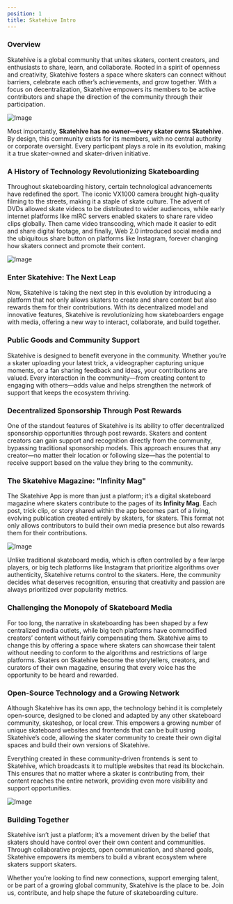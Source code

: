```yaml
---
position: 1
title: Skatehive Intro
---
```


### Overview
Skatehive is a global community that unites skaters, content creators, and enthusiasts to share, learn, and collaborate. Rooted in a spirit of openness and creativity, Skatehive fosters a space where skaters can connect without barriers, celebrate each other’s achievements, and grow together. With a focus on decentralization, Skatehive empowers its members to be active contributors and shape the direction of the community through their participation.

![Image](https://ipfs.skatehive.app/ipfs/QmbzyAq6rBnuNohzddiDQN4w5sENS8sGMUnki2gjbKFN7e)

Most importantly, **Skatehive has no owner—every skater owns Skatehive**. By design, this community exists for its members, with no central authority or corporate oversight. Every participant plays a role in its evolution, making it a true skater-owned and skater-driven initiative.

### A History of Technology Revolutionizing Skateboarding
Throughout skateboarding history, certain technological advancements have redefined the sport. The iconic VX1000 camera brought high-quality filming to the streets, making it a staple of skate culture. The advent of DVDs allowed skate videos to be distributed to wider audiences, while early internet platforms like mIRC servers enabled skaters to share rare video clips globally. Then came video transcoding, which made it easier to edit and share digital footage, and finally, Web 2.0 introduced social media and the ubiquitous share button on platforms like Instagram, forever changing how skaters connect and promote their content.

![Image](https://ipfs.skatehive.app/ipfs/QmSt5VnN6P4k3ja1D723F46GtpEzZnxcaZwMHqpv7saPri)

### Enter Skatehive: The Next Leap
Now, Skatehive is taking the next step in this evolution by introducing a platform that not only allows skaters to create and share content but also rewards them for their contributions. With its decentralized model and innovative features, Skatehive is revolutionizing how skateboarders engage with media, offering a new way to interact, collaborate, and build together.

### Public Goods and Community Support
Skatehive is designed to benefit everyone in the community. Whether you’re a skater uploading your latest trick, a videographer capturing unique moments, or a fan sharing feedback and ideas, your contributions are valued. Every interaction in the community—from creating content to engaging with others—adds value and helps strengthen the network of support that keeps the ecosystem thriving.

### Decentralized Sponsorship Through Post Rewards
One of the standout features of Skatehive is its ability to offer decentralized sponsorship opportunities through post rewards. Skaters and content creators can gain support and recognition directly from the community, bypassing traditional sponsorship models. This approach ensures that any creator—no matter their location or following size—has the potential to receive support based on the value they bring to the community.

### The Skatehive Magazine: "Infinity Mag"
The Skatehive App is more than just a platform; it’s a digital skateboard magazine where skaters contribute to the pages of its **Infinity Mag**. Each post, trick clip, or story shared within the app becomes part of a living, evolving publication created entirely by skaters, for skaters. This format not only allows contributors to build their own media presence but also rewards them for their contributions.

![Image](https://ipfs.skatehive.app/ipfs/QmPvSv7iRDrHJTxBpqeoyi5utA8QmgEUCuAiQ2JsYCGz4m)

Unlike traditional skateboard media, which is often controlled by a few large players, or big tech platforms like Instagram that prioritize algorithms over authenticity, Skatehive returns control to the skaters. Here, the community decides what deserves recognition, ensuring that creativity and passion are always prioritized over popularity metrics.

### Challenging the Monopoly of Skateboard Media
For too long, the narrative in skateboarding has been shaped by a few centralized media outlets, while big tech platforms have commodified creators’ content without fairly compensating them. Skatehive aims to change this by offering a space where skaters can showcase their talent without needing to conform to the algorithms and restrictions of large platforms. Skaters on Skatehive become the storytellers, creators, and curators of their own magazine, ensuring that every voice has the opportunity to be heard and rewarded.

### Open-Source Technology and a Growing Network
Although Skatehive has its own app, the technology behind it is completely open-source, designed to be cloned and adapted by any other skateboard community, skateshop, or local crew. This empowers a growing number of unique skateboard websites and frontends that can be built using Skatehive’s code, allowing the skater community to create their own digital spaces and build their own versions of Skatehive.

Everything created in these community-driven frontends is sent to Skatehive, which broadcasts it to multiple websites that read its blockchain. This ensures that no matter where a skater is contributing from, their content reaches the entire network, providing even more visibility and support opportunities.

![Image](https://ipfs.skatehive.app/ipfs/QmePbuFW6b86qDRbKXqpTr5rU8HKF6VRpboxiy9JH3Eujb)
### Building Together
Skatehive isn’t just a platform; it’s a movement driven by the belief that skaters should have control over their own content and communities. Through collaborative projects, open communication, and shared goals, Skatehive empowers its members to build a vibrant ecosystem where skaters support skaters.

Whether you’re looking to find new connections, support emerging talent, or be part of a growing global community, Skatehive is the place to be. Join us, contribute, and help shape the future of skateboarding culture.